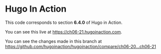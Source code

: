 Hugo In Action
===============

This code corresponds to section **6.4.0** of Hugo in Action.

You can see this live at https://ch06-21.hugoinaction.com.

You can see the changes made in this branch at https://github.com/hugoinaction/hugoinaction/compare/ch06-20...ch06-21

